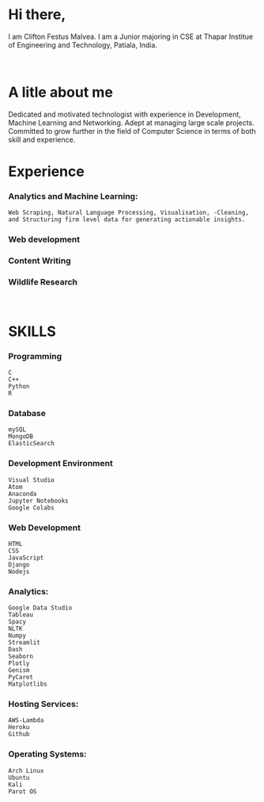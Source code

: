# Hi there,

I am Clifton Festus Malvea. I am a Junior majoring in CSE at Thapar Institue of Engineering and Technology, Patiala, India.

<br>

# A litle about me
Dedicated and motivated technologist with experience in Development, Machine Learning and Networking. Adept at managing large scale projects. Committed to grow further in the field of Computer Science in terms of both skill and experience.
<br>
# Experience

### Analytics and Machine Learning: 
    Web Scraping, Natural Language Processing, Visualisation, -Cleaning, and Structuring firm level data for generating actionable insights.
### Web development
### Content Writing
### Wildlife Research 
<br>

# SKILLS


### Programming
    C 
    C++ 
    Python
    R
### Database
    mySQL
    MongoDB
    ElasticSearch
### Development Environment
    Visual Studio
    Atom
    Anaconda
    Jupyter Notebooks
    Google Colabs
### Web Development
    HTML
    CSS
    JavaScript
    Django
    Nodejs
### Analytics:
    Google Data Studio
    Tableau
    Spacy
    NLTK
    Numpy
    Streamlit
    Dash
    Seaborn
    Plotly
    Genism
    PyCaret
    Matplotlibs
### Hosting Services:
    AWS-Lambda
    Heroku
    Github

### Operating Systems:
    Arch Linux
    Ubuntu
    Kali
    Parot OS




